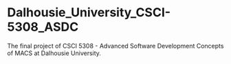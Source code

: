 # Dalhousie_University_CSCI-5308_ASDC
The final project of CSCI 5308 - Advanced Software Development Concepts of MACS at Dalhousie University. 
